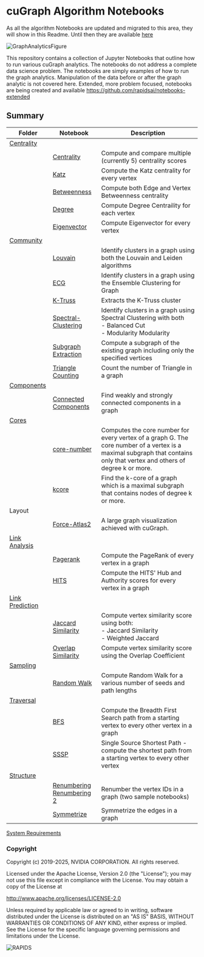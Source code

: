 # cuGraph Algorithm Notebooks

As all the algorithm Notebooks are updated and migrated to this area, they will show in this Readme. Until then they are available [here](../README.md)

![GraphAnalyticsFigure](../img/GraphAnalyticsFigure.jpg)

This repository contains a collection of Jupyter Notebooks that outline how to run various cuGraph analytics.   The notebooks do not address a complete data science problem.  The notebooks are simply examples of how to run the graph analytics.  Manipulation of the data before or after the graph analytic is not covered here.   Extended, more problem focused, notebooks are being created and available https://github.com/rapidsai/notebooks-extended

## Summary

| Folder          | Notebook                                                     | Description                                                  |
| --------------- | ------------------------------------------------------------ | ------------------------------------------------------------ |
| [Centrality](centrality/README.md)      |                                                              |                                                              |
|                 | [Centrality](centrality/Centrality.ipynb)                    | Compute and compare multiple (currently 5) centrality scores |
|                 | [Katz](centrality/Katz.ipynb)                                | Compute the Katz centrality for every vertex                 |
|                 | [Betweenness](centrality/Betweenness.ipynb)                  | Compute both Edge and Vertex Betweenness centrality          |
|                 | [Degree](centrality/Degree.ipynb)                            | Compute Degree Centraility for each vertex                   |
|                 | [Eigenvector](centrality/Eigenvector.ipynb)                  | Compute Eigenvector for every vertex                         |
|[Community](community/README.md)       |                                                              |                                                              |
|                 | [Louvain](community/Louvain.ipynb)                           | Identify clusters in a graph using both the Louvain and Leiden algorithms     |
|                 | [ECG](community/ECG.ipynb)                                   | Identify clusters in a graph using the Ensemble Clustering for Graph |
|                 | [K-Truss](community/ktruss.ipynb)                                | Extracts the K-Truss cluster                                 |
|                 | [Spectral-Clustering](community/Spectral-Clustering.ipynb)   | Identify clusters in a  graph using Spectral Clustering with both<br> - Balanced Cut<br> - Modularity Modularity |
|                 | [Subgraph Extraction](community/Subgraph-Extraction.ipynb)   | Compute a subgraph of the existing graph including only the specified vertices |
|                 | [Triangle Counting](community/Triangle-Counting.ipynb)       | Count the number of Triangle in a graph                      |
|[Components](components/README.md)      |                                                              |                                                              |
|                 | [Connected Components](components/ConnectedComponents.ipynb) | Find weakly and strongly connected components in a graph     |
| [Cores](cores/README.md)            |                                                              |                                                              |
|                | [core-number](cores/Core-number.ipynb)   | Computes the core number for every vertex of a graph G. The core number of a vertex is a maximal subgraph that contains only that vertex and others of degree k or more. |
|                | [kcore](cores/kcore.ipynb)               |Find the k-core of a graph which is a maximal subgraph that contains nodes of degree k or more.|
Layout            |                                                              |                                                              |
|                | [Force-Atlas2](layout/Force-Atlas2.ipynb)   |A large graph visualization achieved with cuGraph. |
| [Link Analysis](link_analysis/README.md)   |                                                              |                                                              |
|                 | [Pagerank](link_analysis/Pagerank.ipynb)                     | Compute the PageRank of every vertex in a graph              |
|                 | [HITS](link_analysis/HITS.ipynb)                             | Compute the HITS' Hub and Authority scores for every vertex in a graph              |
| [Link Prediction](link_prediction/README.md) |                                                              |                                                              |
|                 | [Jaccard Similarity](algorithms/link_prediction/Jaccard-Similarity.ipynb) | Compute vertex similarity score using both:<br />- Jaccard Similarity<br />- Weighted Jaccard |
|                 | [Overlap Similarity](algorithms/link_prediction/Overlap-Similarity.ipynb) | Compute vertex similarity score using the Overlap Coefficient |
| [Sampling](sampling/README.md)        |
|                 | [Random Walk](sampling/RandomWalk.ipynb)                     | Compute Random Walk for a various number of seeds and path lengths |
| [Traversal](traversal/README.md)       |                                                              |                                                              |
|                 | [BFS](traversal/BFS.ipynb)                                   | Compute the Breadth First Search path from a starting vertex to every other vertex in a graph |
|                 | [SSSP](traversal/SSSP.ipynb)                                 | Single Source Shortest Path  - compute the shortest path from a starting vertex to every other vertex |
| [Structure](structure/README.md)       |                                                              |                                                              |
|                 | [Renumbering](structure/Renumber.ipynb) <br> [Renumbering 2](structure/Renumber-2.ipynb) | Renumber the vertex IDs in a graph (two sample notebooks)    |
|                 | [Symmetrize](structure/Symmetrize.ipynb)                     | Symmetrize the edges in a graph                              |

[System Requirements](../README.md#requirements)

### Copyright

Copyright (c) 2019-2025, NVIDIA CORPORATION.  All rights reserved.

Licensed under the Apache License, Version 2.0 (the "License");  you may not use this file except in compliance with the License.  You may obtain a copy of the License at

http://www.apache.org/licenses/LICENSE-2.0

Unless required by applicable law or agreed to in writing, software distributed under the License is distributed on an "AS IS" BASIS, WITHOUT WARRANTIES OR CONDITIONS OF ANY KIND, either express or implied.  See the License for the specific language governing permissions and limitations under the License.

![RAPIDS](../img/rapids_logo.png)
